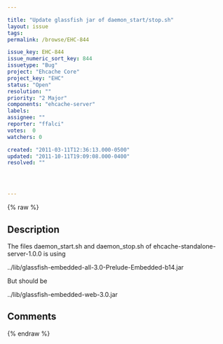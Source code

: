 ```yaml
---

title: "Update glassfish jar of daemon_start/stop.sh"
layout: issue
tags: 
permalink: /browse/EHC-844

issue_key: EHC-844
issue_numeric_sort_key: 844
issuetype: "Bug"
project: "Ehcache Core"
project_key: "EHC"
status: "Open"
resolution: ""
priority: "2 Major"
components: "ehcache-server"
labels: 
assignee: ""
reporter: "ffalci"
votes:  0
watchers: 0

created: "2011-03-11T12:36:13.000-0500"
updated: "2011-10-11T19:09:08.000-0400"
resolved: ""




---
```


{% raw %}

## Description

<div markdown="1" class="description">

The files daemon\_start.sh and daemon\_stop.sh of
ehcache-standalone-server-1.0.0 is using

../lib/glassfish-embedded-all-3.0-Prelude-Embedded-b14.jar 

But should be

../lib/glassfish-embedded-web-3.0.jar



</div>

## Comments



{% endraw %}
